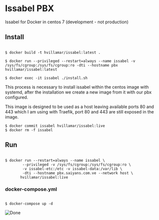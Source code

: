 <h1> Issabel PBX</h1>

Issabel for Docker in centos 7  (development - not production)

<h2>Install</h2>


<pre><code>
$ docker build -t hvillamar/issabel:latest .

$ docker run --privileged --restart=always --name issabel -v /sys/fs/cgroup:/sys/fs/cgroup:ro -dti --hostname pbx  hvillamar/issabel:latest

$ docker exec -it issabel ./install.sh
</code></pre>
This process is necessary to install issabel within the centos image with systemd, after the installation we create a new image from it with our pbx configured. 

This image is designed to be used as a host leaving available ports 80 and 443 which I am using with Traefik, port 80 and 443 are still exposed in the image.
<pre><code>$ docker commit issabel hvillamar/issabel:live
$ docker rm -f issabel
</code></pre>

<h2> Run</h2>
<pre><code>
$ docker run --restart=always --name issabel \
        --privileged -v /sys/fs/cgroup:/sys/fs/cgroup:ro \
        -v issabel-etc:/etc -v issabel-data:/var/lib \
        -dti --hostname pbx.saiyans.com.ve --network host \
       hvillamar/issabel:live
</code></pre>

### docker-compose.yml 

<pre><code>
$ docker-compose up -d
</code></pre>

![Done](https://i.imgur.com/1lZEjNf.png)
